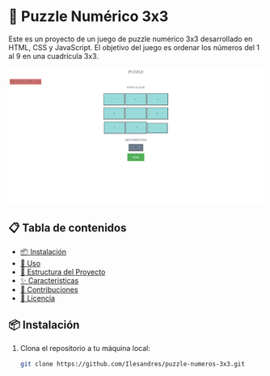 # 🧩 Puzzle Numérico 3x3

Este es un proyecto de un juego de puzzle numérico 3x3 desarrollado en HTML, CSS y JavaScript. El objetivo del juego es ordenar los números del 1 al 9 en una cuadrícula 3x3.

![Puzzle Numérico 3x3](https://github.com/Ilesandres/img_Proyects/blob/main/puzzle3x3.png)

## 📋 Tabla de contenidos

- [📦 Instalación](#-Instalación)
- [🚀 Uso](#uso)
- [📁 Estructura del Proyecto](#estructura-del-proyecto)
- [✨ Características](#características)
- [🤝 Contribuciones](#contribuciones)
- [📝 Licencia](https://github.com/Ilesandres)

## 📦 Instalación

1. Clona el repositorio a tu máquina local:
   ```bash
   git clone https://github.com/Ilesandres/puzzle-numeros-3x3.git
